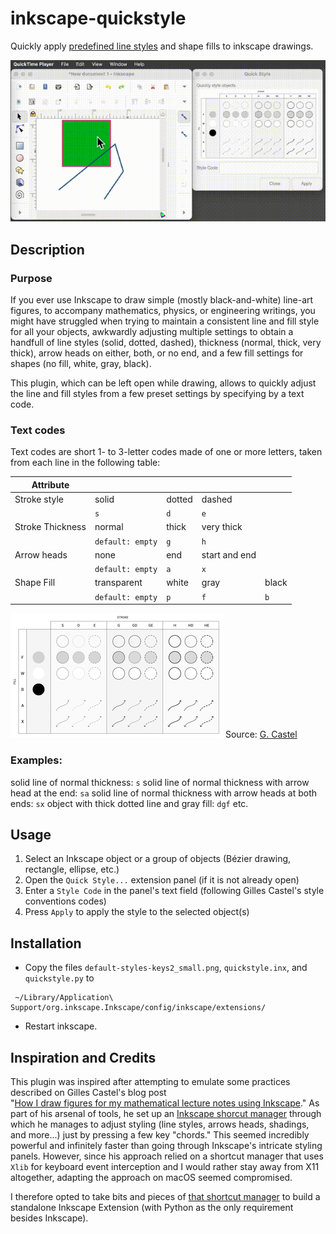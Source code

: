 # inkscape-quickstyle

Quickly apply [predefined line styles](#credits) and shape fills to inkscape drawings.

 ![inkscape-quickstyle-small.gif](inkscape-quickstyle-small.gif)

## Description

### Purpose
If you ever use Inkscape to draw simple (mostly black-and-white) line-art figures, to accompany mathematics, physics, or engineering writings, you might have struggled when trying to maintain a consistent line and fill style for all your objects, awkwardly adjusting multiple settings to obtain a handfull of line styles (solid, dotted, dashed), thickness (normal, thick, very thick), arrow heads on either, both, or no end, and a few fill settings for shapes (no fill, white, gray, black).

This plugin, which can be left open while drawing, allows to quickly adjust the line and fill styles from a few preset settings by specifying by a text code.

### Text codes

Text codes are short 1- to 3-letter codes made of one or more letters, taken from each line in the following table:


Attribute         |                  |        |               |       |
---               | ---              | ---    | ---           | ---   |
Stroke style      | solid            | dotted | dashed        |       |
                  | `s`              | `d`    | `e`           |       |
Stroke Thickness  | normal           | thick  | very thick    |       |
                  | `default: empty` | `g`    | `h`           |       |
Arrow heads       | none             | end    | start and end |       |
                  | `default: empty` | `a`    | `x`           |       |
Shape Fill        | transparent      | white  | gray          | black |
                  | `default: empty` | `p`    | `f`           | `b`   |

![Code description](default-styles-keys2_small.png)
Source: [G. Castel](https://castel.dev/post/lecture-notes-2/)

### Examples:

solid line of normal thickness: `s`
solid line of normal thickness with arrow head at the end: `sa`
solid line of normal thickness with arrow heads at both ends: `sx`
object with thick dotted line and gray fill: `dgf`
etc.

## Usage

1. Select an Inkscape object or a group of objects (Bézier drawing, rectangle, ellipse, etc.)
2. Open the `Quick Style...` extension panel (if it is not already open)
3. Enter a `Style Code` in the panel's text field (following Gilles Castel's style conventions codes)
4. Press `Apply` to apply the style to the selected object(s) 


## Installation 

* Copy the files `default-styles-keys2_small.png`, `quickstyle.inx`, and `quickstyle.py` to
```
 ~/Library/Application\ Support/org.inkscape.Inkscape/config/inkscape/extensions/
```
* Restart inkscape.

## Inspiration and Credits
<a id="credits"></a>

This plugin was inspired after attempting to emulate some practices described on Gilles Castel's blog post  
"[How I draw figures for my mathematical lecture notes using Inkscape](https://castel.dev/post/lecture-notes-2/)." As part of his arsenal of tools, he set up an [Inkscape shorcut manager](https://github.com/gillescastel/inkscape-shortcut-manager) through which he manages to adjust styling (line styles, arrows heads, shadings, and more...) just by pressing a few key "chords." This seemed incredibly powerful and infinitely faster than going through Inkscape's intricate styling panels. However, since his approach relied on a shortcut manager that uses `Xlib` for keyboard event interception and I would rather stay away from X11 altogether, adapting the approach on macOS seemed compromised. 

I therefore opted to take bits and pieces of [that shortcut manager](https://github.com/gillescastel/inkscape-shortcut-manager) to build a standalone Inkscape Extension (with Python as the only requirement besides Inkscape).


